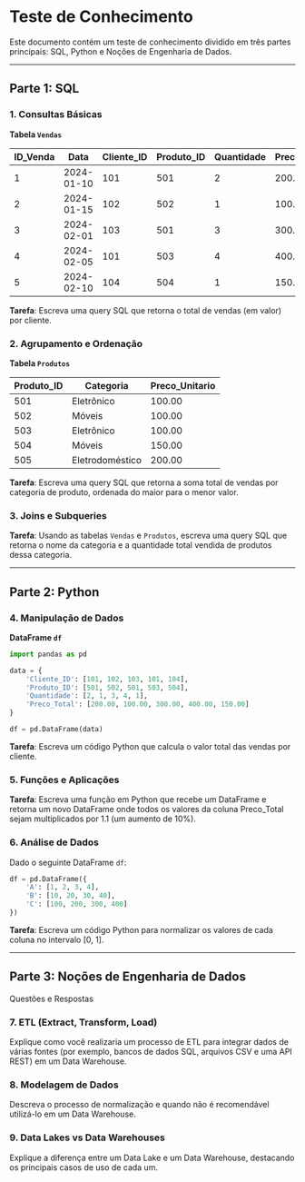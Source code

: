 # Teste de Conhecimento

Este documento contém um teste de conhecimento dividido em três partes principais: SQL, Python e Noções de Engenharia de Dados. 

---

## Parte 1: SQL

### 1. Consultas Básicas

**Tabela `Vendas`**

| ID_Venda | Data       | Cliente_ID | Produto_ID | Quantidade | Preco_Total | 
|----------|------------|------------|------------|------------|-------------| 
| 1        | 2024-01-10 | 101        | 501        | 2          | 200.00      | 
| 2        | 2024-01-15 | 102        | 502        | 1          | 100.00      | 
| 3        | 2024-02-01 | 103        | 501        | 3          | 300.00      | 
| 4        | 2024-02-05 | 101        | 503        | 4          | 400.00      | 
| 5        | 2024-02-10 | 104        | 504        | 1          | 150.00      | 

**Tarefa**: Escreva uma query SQL que retorna o total de vendas (em valor) por cliente.

### 2. Agrupamento e Ordenação

**Tabela `Produtos`**

| Produto_ID | Categoria  | Preco_Unitario | 
|------------|------------|----------------| 
| 501        | Eletrônico | 100.00         | 
| 502        | Móveis     | 100.00         | 
| 503        | Eletrônico | 100.00         | 
| 504        | Móveis     | 150.00         | 
| 505        | Eletrodoméstico | 200.00     | 

**Tarefa**: Escreva uma query SQL que retorna a soma total de vendas por categoria de produto, ordenada do maior para o menor valor.

### 3. Joins e Subqueries

**Tarefa**: Usando as tabelas `Vendas` e `Produtos`, escreva uma query SQL que retorna o nome da categoria e a quantidade total vendida de produtos dessa categoria.

---

## Parte 2: Python

### 4. Manipulação de Dados

**DataFrame `df`**

```python
import pandas as pd

data = {
    'Cliente_ID': [101, 102, 103, 101, 104],
    'Produto_ID': [501, 502, 501, 503, 504],
    'Quantidade': [2, 1, 3, 4, 1],
    'Preco_Total': [200.00, 100.00, 300.00, 400.00, 150.00]
}

df = pd.DataFrame(data)
```

**Tarefa**: Escreva um código Python que calcula o valor total das vendas por cliente.

### 5. Funções e Aplicações
**Tarefa**: Escreva uma função em Python que recebe um DataFrame e retorna um novo DataFrame onde todos os valores da coluna Preco_Total sejam multiplicados por 1.1 (um aumento de 10%).

### 6. Análise de Dados
Dado o seguinte DataFrame `df`:

```python
df = pd.DataFrame({
    'A': [1, 2, 3, 4],
    'B': [10, 20, 30, 40],
    'C': [100, 200, 300, 400]
})
```

**Tarefa**: Escreva um código Python para normalizar os valores de cada coluna no intervalo [0, 1].

---

## Parte 3: Noções de Engenharia de Dados

Questões e Respostas

### 7. ETL (Extract, Transform, Load)
Explique como você realizaria um processo de ETL para integrar dados de várias fontes (por exemplo, bancos de dados SQL, arquivos CSV e uma API REST) em um Data Warehouse.

### 8. Modelagem de Dados
Descreva o processo de normalização e quando não é recomendável utilizá-lo em um Data Warehouse.

### 9. Data Lakes vs Data Warehouses
Explique a diferença entre um Data Lake e um Data Warehouse, destacando os principais casos de uso de cada um.